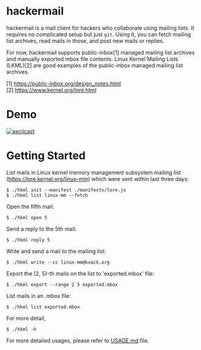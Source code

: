 hackermail
==========

hackermail is a mail client for hackers who collaborate using mailing lists.
It requires no complicated setup but just `git`.  Using it, you can fetch
mailing list archives, read mails in those, and post new mails or replies.

For now, hackermail supports public-inbox[1] managed mailing list archives and
manually exported mbox file contents.  Linux Kernel Mailing Lists (LKML)[2] are
good examples of the public-inbox managed mailing list archives.

[1] https://public-inbox.org/design_notes.html<br>
[2] https://www.kernel.org/lore.html


Demo
====

[![asciicast](https://asciinema.org/a/632442.svg)](https://asciinema.org/a/632442)


Getting Started
===============

List mails in Linux kernel memory management subsystem mailing list
(https://lore.kernel.org/linux-mm) which were sent within last three days:

    $ ./hkml init --manifest ./manifests/lore.js
    $ ./hkml list linux-mm --fetch

Open the fifth mail:

    $ ./hkml open 5

Send a reply to the 5th mail:

    $ ./hkml reply 5

Write and send a mail to the mailing list:

    $ ./hkml write --cc linux-mm@kvack.org

Export the [2, 5)-th mails on the list to 'exported.mbox' file:

    $ ./hkml export --range 2 5 exported.mbox

List mails in an .mbox file:

    $ ./hkml list exported.mbox

For more detail,

    $ ./hkml -h

For more detailed usages, please refer to [USAGE.md](USAGE.md) file.
